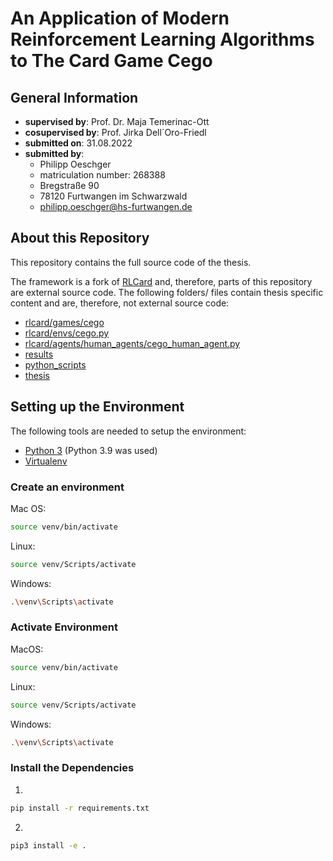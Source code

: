 # An Application of Modern Reinforcement Learning Algorithms to The Card Game Cego 

## General Information

* **supervised by**:  Prof. Dr. Maja Temerinac-Ott
* **cosupervised by**: Prof. Jirka Dell´Oro-Friedl
* **submitted on**: 31.08.2022
* **submitted by**: 
    * Philipp Oeschger
    * matriculation number: 268388
    * Bregstraße 90
    * 78120 Furtwangen im Schwarzwald
    * philipp.oeschger@hs-furtwangen.de

## About this Repository

This repository contains the full source code of the thesis.

The framework is a fork of [RLCard](https://github.com/datamllab/rlcard) and, therefore, parts of this repository are external source code. The following folders/ files contain thesis specific content and are, therefore, not external source code:

* [rlcard/games/cego](rlcard/games/cego)
* [rlcard/envs/cego.py](rlcard/envs/cego.py)
* [rlcard/agents/human_agents/cego_human_agent.py](rlcard/agents/human_agents/cego_human_agent.py)
* [results](results)
* [python_scripts](python_scripts)
* [thesis](thesis)

## Setting up the Environment

The following tools are needed to setup the environment:

* [Python 3](https://www.python.org/downloads/) (Python 3.9 was used)
* [Virtualenv](https://pypi.org/project/virtualenv/)

### Create an environment

Mac OS:

```bash
source venv/bin/activate
```

Linux:

```bash
source venv/Scripts/activate
```

Windows:

```bash
.\venv\Scripts\activate
```

### Activate Environment

MacOS:

```bash
source venv/bin/activate
```

Linux:

```bash
source venv/Scripts/activate
```

Windows:

```bash
.\venv\Scripts\activate
```

### Install the Dependencies

1.

```bash
pip install -r requirements.txt
```

2.

```bash
pip3 install -e .
```
